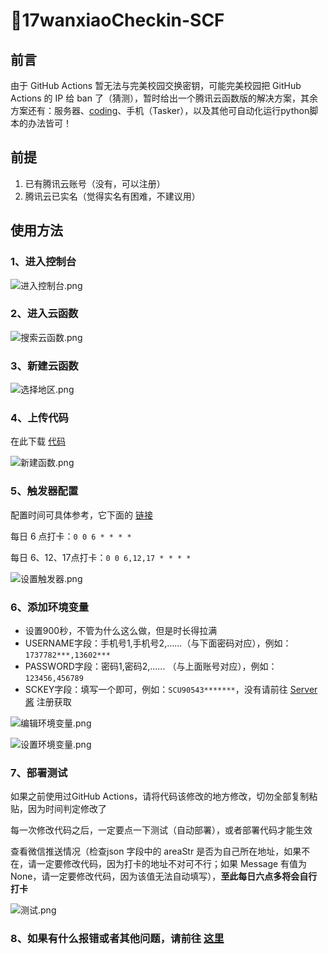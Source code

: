 # 🌈17wanxiaoCheckin-SCF

## 前言

由于 GitHub Actions 暂无法与完美校园交换密钥，可能完美校园把 GitHub Actions 的 IP 给 ban 了（猜测），暂时给出一个腾讯云函数版的解决方案，其余方案还有：服务器、[coding](https://blog.imyan.ren/posts/eb6032e9/)、手机（Tasker），以及其他可自动化运行python脚本的办法皆可！

## 前提

1. 已有腾讯云账号（没有，可以注册）
2. 腾讯云已实名（觉得实名有困难，不建议用）

## 使用方法

### 1、进入控制台

![进入控制台.png](https://cdn.jsdelivr.net/gh/ReaJason/17wanxiaoCheckin-Actions/Pictures/进入控制台.png)

### 2、进入云函数

![搜索云函数.png](https://cdn.jsdelivr.net/gh/ReaJason/17wanxiaoCheckin-Actions/Pictures/搜索云函数.png)

### 3、新建云函数

![选择地区.png](https://cdn.jsdelivr.net/gh/ReaJason/17wanxiaoCheckin-Actions/Pictures/选择地区.png)

### 4、上传代码

在此下载 [代码](https://lingsiki.lanzous.com/iomnSkhi8ve)

![新建函数.png](https://cdn.jsdelivr.net/gh/ReaJason/17wanxiaoCheckin-Actions/Pictures/新建函数.png)

### 5、触发器配置

配置时间可具体参考，它下面的 [链接](https://cloud.tencent.com/document/product/583/9708)

每日 6 点打卡：`0 0 6 * * * *`

每日 6、12、17点打卡：`0 0 6,12,17 * * * *`

![设置触发器.png](https://cdn.jsdelivr.net/gh/ReaJason/17wanxiaoCheckin-Actions/Pictures/设置触发器.png)

### 6、添加环境变量

- 设置900秒，不管为什么这么做，但是时长得拉满
- USERNAME字段：手机号1,手机号2,......（与下面密码对应），例如：`1737782***,13602***`
- PASSWORD字段：密码1,密码2,......  （与上面账号对应），例如：`123456,456789`
- SCKEY字段：填写一个即可，例如：`SCU90543*******`，没有请前往 [Server酱](https://sc.ftqq.com/3.version) 注册获取

![编辑环境变量.png](https://cdn.jsdelivr.net/gh/ReaJason/17wanxiaoCheckin-Actions/Pictures/编辑环境变量.png)

![设置环境变量.png](https://cdn.jsdelivr.net/gh/ReaJason/17wanxiaoCheckin-Actions/Pictures/设置环境变量.png)

### 7、部署测试

如果之前使用过GitHub Actions，请将代码该修改的地方修改，切勿全部复制粘贴，因为时间判定修改了

每一次修改代码之后，一定要点一下测试（自动部署），或者部署代码才能生效

查看微信推送情况（检查json 字段中的 areaStr 是否为自己所在地址，如果不在，请一定要修改代码，因为打卡的地址不对可不行；如果 Message 有值为 None，请一定要修改代码，因为该值无法自动填写），**至此每日六点多将会自行打卡**

![测试.png](https://cdn.jsdelivr.net/gh/ReaJason/17wanxiaoCheckin-Actions/Pictures/测试.png)

### 8、如果有什么报错或者其他问题，请前往 [这里](https://github.com/ReaJason/17wanxiaoCheckin-Actions#qa)